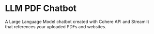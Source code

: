 # **LLM PDF Chatbot**

A Large Language Model chatbot created with Cohere API and Streamlit that references your uploaded PDFs and websites.
